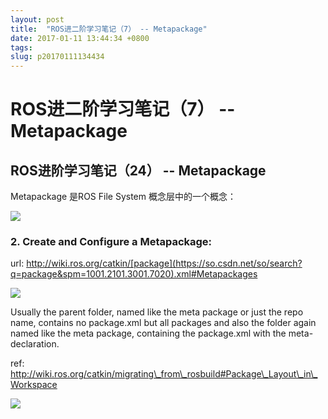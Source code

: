 ```yaml
---
layout: post
title:  "ROS进二阶学习笔记（7） -- Metapackage"
date: 2017-01-11 13:44:34 +0800
tags: 
slug: p20170111134434
---
```


# ROS进二阶学习笔记（7） -- Metapackage





  
 


## ROS进阶学习笔记（24） -- Metapackage


  
 


Metapackage 是ROS File System 概念层中的一个概念：


![](https://img-blog.csdn.net/20170111133141167?watermark/2/text/aHR0cDovL2Jsb2cuY3Nkbi5uZXQvc29uaWN0bA==/font/5a6L5L2T/fontsize/400/fill/I0JBQkFCMA==/dissolve/70/gravity/Center)


  
 


### 2. Create and Configure a Metapackage:


url: http://wiki.ros.org/catkin/[package](https://so.csdn.net/so/search?q=package&spm=1001.2101.3001.7020).xml#Metapackages


![](https://img-blog.csdn.net/20170111133641948?watermark/2/text/aHR0cDovL2Jsb2cuY3Nkbi5uZXQvc29uaWN0bA==/font/5a6L5L2T/fontsize/400/fill/I0JBQkFCMA==/dissolve/70/gravity/Center)


  
 


Usually the parent folder, named like the meta package or just the repo name, contains no package.xml but all packages and also the folder again named like the meta package, containing the package.xml with the meta-declaration.  
 


ref: http://wiki.ros.org/catkin/migrating\_from\_rosbuild#Package\_Layout\_in\_Workspace


![](https://img-blog.csdn.net/20170111134343344?watermark/2/text/aHR0cDovL2Jsb2cuY3Nkbi5uZXQvc29uaWN0bA==/font/5a6L5L2T/fontsize/400/fill/I0JBQkFCMA==/dissolve/70/gravity/Center)  
 




